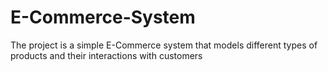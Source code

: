 # E-Commerce-System
The project is a simple E-Commerce system that models different types of products and
their interactions with customers
